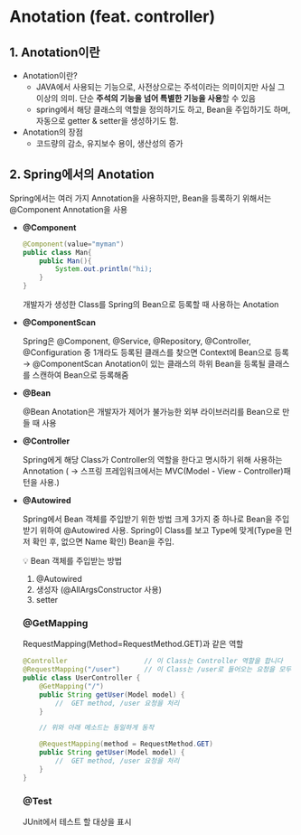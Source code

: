 # Anotation (feat. controller)

## 1. Anotation이란

- Anotation이란?
    - JAVA에서 사용되는 기능으로, 사전상으로는 주석이라는 의미이지만 사실 그 이상의 의미. 단순 **주석의 기능을 넘어 특별한 기능을 사용**할 수 있음
    - spring에서 해당 클래스의 역할을 정의하기도 하고, Bean을 주입하기도 하며, 자동으로 getter & setter을 생성하기도 함.
- Anotation의 장점
    - 코드량의 감소, 유지보수 용이, 생산성의 증가

## 2. Spring에서의 Anotation

Spring에서는 여러 가지 Annotation을 사용하지만, Bean을 등록하기 위해서는 @Component Annotation을 사용

- **@Component**
    
    ```java
    @Component(value="myman")
    public class Man{
    	public Man(){
    		System.out.println("hi);
    	}
    }
    ```
    
    개발자가 생성한 Class를 Spring의 Bean으로 등록할 때 사용하는 Anotation
    
- **@ComponentScan**
    
    Spring은 @Component, @Service, @Repository, @Controller, @Configuration 중 1개라도 등록된 클래스를 찾으면 Context에 Bean으로 등록 → @ComponentScan Anotation이 있는 클래스의 하위 Bean을 등록될 클래스를 스캔하여 Bean으로 등록해줌
    

- **@Bean**
    
    @Bean Anotation은 개발자가 제어가 불가능한 외부 라이브러리를 Bean으로 만들 때 사용
    

- **@Controller**
    
    Spring에게 해당 Class가 Controller의 역할을 한다고 명시하기 위해 사용하는 Annotation
    ( → 스프링 프레임워크에서는 MVC(Model - View - Controller)패턴을 사용.)
    

- **@Autowired**
    
    Spring에서 Bean 객체를 주입받기 위한 방법 크게 3가지 중 하나로 Bean을 주입받기 위하여 @Autowired 사용. Spring이 Class를 보고 Type에 맞게(Type을 먼저 확인 후, 없으면 Name 확인) Bean을 주입.
    
    <aside>
    💡 Bean 객체를 주입받는 방법
    
    1. @Autowired
    2. 생성자 (@AllArgsConstructor 사용)
    3. setter
    </aside>
    
    ### **@GetMapping**
    
    RequestMapping(Method=RequestMethod.GET)과 같은 역할
    
    ```java
    @Controller                   // 이 Class는 Controller 역할을 합니다
    @RequestMapping("/user")      // 이 Class는 /user로 들어오는 요청을 모두 처리합니다.
    public class UserController {
        @GetMapping("/")
        public String getUser(Model model) {
            //  GET method, /user 요청을 처리
        }
    
        // 위와 아래 메소드는 동일하게 동작
    
        @RequestMapping(method = RequestMethod.GET)
        public String getUser(Model model) {
            //  GET method, /user 요청을 처리
        }
    }
    ```
    
    ### **@Test**
    
    JUnit에서 테스트 할 대상을 표시